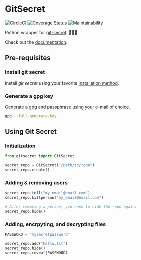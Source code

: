 # GitSecret

[![CircleCI](https://circleci.com/gh/ivanklee86/gitsecret.svg?style=svg)](https://circleci.com/gh/ivanklee86/gitsecret) [![Coverage Status](https://coveralls.io/repos/github/ivanklee86/gitsecret/badge.svg)](https://coveralls.io/github/ivanklee86/gitsecret) [![Maintainability](https://api.codeclimate.com/v1/badges/7c39fafac8a7c66f3d13/maintainability)](https://codeclimate.com/github/ivanklee86/gitsecret/maintainability)

Python wrapper for [git-secret](http://git-secret.io/). 🔐🔐🔐

Check out the [documentation](https://ivanklee86.github.io/gitsecret/).

## Pre-requisites

### Install git secret
Install _git secret_ using your favorite [installation method](http://git-secret.io/installation).

### Generate a gpg key
Generate a gpg and passphrase using your e-mail of choice.

```bash
gpg --full-generate-key
```

## Using Git Secret

### Initialization
```python
from gitsecret import GitSecret

secret_repo = GitSecret("/path/to/repo")
secret_repo.create()

```

### Adding & removing users
```python
secret_repo.tell("my_email@email.com")
secret_repo.killperson("my_email@email.com")

# After removing a person, you need to hide the repo again. 
secret_repo.hide()
```

### Adding, encrpyting, and decrypting files
```python
PASSWORD = "mysecretpassword"

secret_repo.add("hello.txt")
secret_repo.hide()
secret_repo.reveal(PASSWORD)
```